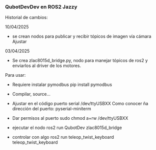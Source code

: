### QubotDevDev en ROS2 Jazzy

Historial de cambios:

10/04/2025
- se crean nodos para publicar y recibir tópicos de imagen vía cámara Ajustar




03/04/2025
- Se crea  zlac8015d_bridge.py, nodo para manejar tópicos de ros2 y enviarlos al driver de los motores.

Para usar:
- Requiere instalar pymodbus
pip install pymodbus

- Compilar, source...
- Ajustar en el código puerto serial /dev/ttyUSBXX
Como conocer ña dirección del puerto:
pyserial-miniterm

- Dar permisos al puerto
sudo chmod a+rw /dev/ttyUSBXX

- ejecutar el nodo
ros2 run QubotDev zlac8015d_bridge

- controlar con algo
ros2 run teleop_twist_keyboard teleop_twist_keyboard
